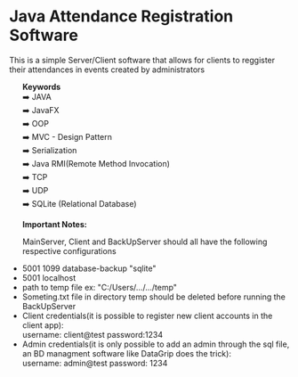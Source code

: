 # Java Attendance Registration Software
This is a simple Server/Client software that allows for clients to reggister their attendances in events created by administrators <br>

<ul>
  <b>Keywords</b> <br>
  ➡️ JAVA <br>
  ➡️ JavaFX <br>
  ➡️ OOP <br>
  ➡️ MVC - Design Pattern <br>
  ➡️ Serialization <br>
  ➡️ Java RMI(Remote Method Invocation) <br>
  ➡️ TCP <br>
  ➡️ UDP <br>
  ➡️ SQLite (Relational Database)
</ul>



<ul> 
 <b>Important Notes: </b><br>

  MainServer, Client and BackUpServer should all have the following respective configurations
  <li>5001 1099 database-backup "sqlite"</li>
  <li>5001 localhost</li>
  <li>path to temp file ex: "C:/Users/.../.../temp"</li>
  <li>Someting.txt file in directory temp should be deleted before running the BackUpServer</li>
  <li>Client credentials(it is possible to register new client accounts in the client app): <br> 
  username: client@test password:1234</li>
  <li>Admin credentials(it is only possible to add an admin through the sql file, an BD managment software like DataGrip does the trick): <br> 
  username: admin@test password: 1234</li>
  
  
</ul>
